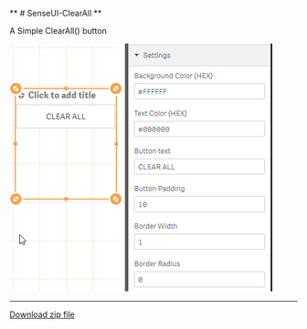** # SenseUI-ClearAll **

A Simple ClearAll() button

![SenseUI - Clear All](/preview.png?raw=true "SenseUI - Clear All")

---

[Download zip file](https://github.com/yianni-ververis/SenseUI-DropDown/archive/master.zip)